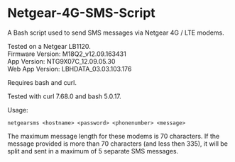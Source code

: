 # Netgear-4G-SMS-Script
A Bash script used to send SMS messages via Netgear 4G / LTE modems. 

Tested on a Netgear LB1120.  
Firmware Version: M18Q2_v12.09.163431  
App Version: NTG9X07C_12.09.05.30  
Web App Version: LBHDATA_03.03.103.176  

Requires bash and curl.

Tested with curl 7.68.0 and bash 5.0.17.

Usage:
````
netgearsms <hostname> <password> <phonenumber> <message>
````

The maximum message length for these modems is 70 characters. If the message provided is more than 70 characters (and less then 335), it will be split and sent in a maximum of 5 separate SMS messages. 

